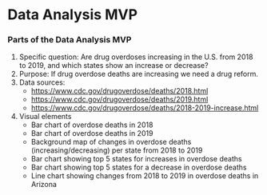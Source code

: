 # Data Analysis MVP

### Parts of the Data Analysis MVP

1. Specific question: Are drug overdoses increasing in the U.S. from 2018 to 2019, and which states show an increase or decrease? 
2. Purpose: If drug overdose deaths are increasing we need a drug reform.
3. Data sources:
    - https://www.cdc.gov/drugoverdose/deaths/2018.html
    - https://www.cdc.gov/drugoverdose/deaths/2019.html
    - https://www.cdc.gov/drugoverdose/deaths/2018-2019-increase.html
4. Visual elements
    - Bar chart of overdose deaths in 2018
    - Bar chart of overdose deaths in 2019
    - Background map of changes in overdose deaths (increasing/decreasing) per state from 2018 to 2019 
    - Bar chart showing top 5 states for increases in overdose deaths 
    - Bar chart showing top 5 states for a decrease in overdose deaths 
    - Line chart showing changes from 2018 to 2019 in overdose deaths in Arizona

